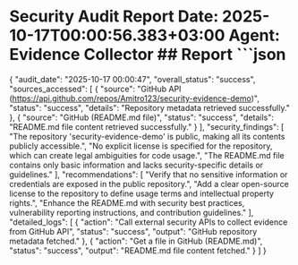 # Security Audit Report  **Date**: 2025-10-17T00:00:56.383+03:00 **Agent**: Evidence Collector  ## Report  ```json
{
  "audit_date": "2025-10-17 00:00:47",
  "overall_status": "success",
  "sources_accessed": [
    {
      "source": "GitHub API (https://api.github.com/repos/Amitro123/security-evidence-demo)",
      "status": "success",
      "details": "Repository metadata retrieved successfully."
    },
    {
      "source": "GitHub (README.md file)",
      "status": "success",
      "details": "README.md file content retrieved successfully."
    }
  ],
  "security_findings": [
    "The repository 'security-evidence-demo' is public, making all its contents publicly accessible.",
    "No explicit license is specified for the repository, which can create legal ambiguities for code usage.",
    "The README.md file contains only basic information and lacks security-specific details or guidelines."
  ],
  "recommendations": [
    "Verify that no sensitive information or credentials are exposed in the public repository.",
    "Add a clear open-source license to the repository to define usage terms and intellectual property rights.",
    "Enhance the README.md with security best practices, vulnerability reporting instructions, and contribution guidelines."
  ],
  "detailed_logs": [
    {
      "action": "Call external security APIs to collect evidence from GitHub API",
      "status": "success",
      "output": "GitHub repository metadata fetched."
    },
    {
      "action": "Get a file in GitHub (README.md)",
      "status": "success",
      "output": "README.md file content fetched."
    }
  ]
}
```